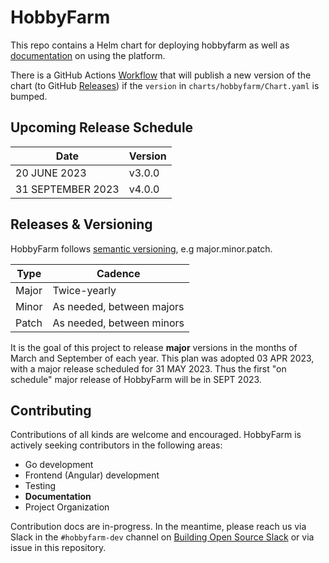 # HobbyFarm

This repo contains a Helm chart for deploying hobbyfarm as well as [documentation](https://hobbyfarm.github.io/) on using the platform.

There is a GitHub Actions [Workflow](https://github.com/hobbyfarm/hobbyfarm/actions?query=workflow%3A%22publish+chart%22) that will publish a new version of the chart (to GitHub [Releases](https://github.com/hobbyfarm/hobbyfarm/releases)) if the `version` in `charts/hobbyfarm/Chart.yaml` is bumped.

## Upcoming Release Schedule

| Date | Version |
|------|---------|
| 20 JUNE 2023 | v3.0.0 |
| 31 SEPTEMBER 2023 | v4.0.0 |

## Releases & Versioning

HobbyFarm follows [semantic versioning](https://semver.org/), e.g major.minor.patch. 

| Type | Cadence |
|------|---------|
| Major | Twice-yearly |
| Minor | As needed, between majors |
| Patch | As needed, between minors | 

It is the goal of this project to release **major** versions in the months of March and September of each year. This plan was adopted 03 APR 2023, with a major release scheduled for 31 MAY 2023. Thus the first "on schedule" major release of HobbyFarm will be in SEPT 2023. 

## Contributing

Contributions of all kinds are welcome and encouraged. HobbyFarm is actively seeking contributors in the following areas:

* Go development
* Frontend (Angular) development
* Testing
* **Documentation**
* Project Organization

Contribution docs are in-progress. In the meantime, please reach us via Slack in the `#hobbyfarm-dev` channel on [Building Open Source Slack](https://buildingopensource.slack.com/archives/C06DG87MRA9) or via issue in this repository.

